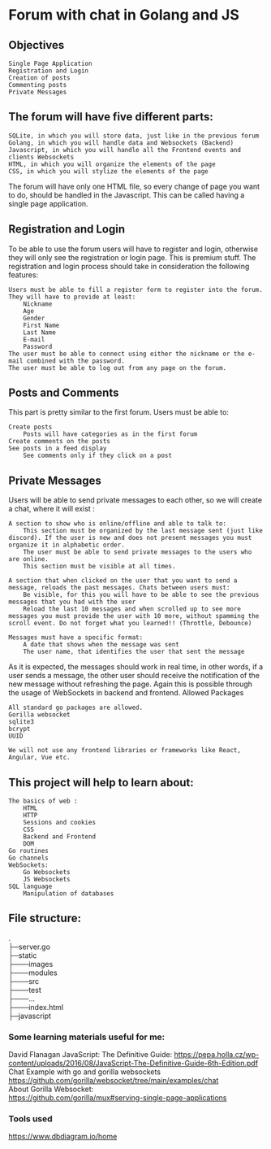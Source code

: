 # Forum with chat in Golang and JS
## Objectives

    Single Page Application
    Registration and Login
    Creation of posts
    Commenting posts
    Private Messages

## The forum will have five different parts:

    SQLite, in which you will store data, just like in the previous forum
    Golang, in which you will handle data and Websockets (Backend)
    Javascript, in which you will handle all the Frontend events and clients Websockets
    HTML, in which you will organize the elements of the page
    CSS, in which you will stylize the elements of the page

The forum will have only one HTML file, so every change of page you want to do, should be handled in the Javascript. This can be called having a single page application.

## Registration and Login

To be able to use the forum users will have to register and login, otherwise they will only see the registration or login page. This is premium stuff. The registration and login process should take in consideration the following features:

    Users must be able to fill a register form to register into the forum. They will have to provide at least:
        Nickname
        Age
        Gender
        First Name
        Last Name
        E-mail
        Password
    The user must be able to connect using either the nickname or the e-mail combined with the password.
    The user must be able to log out from any page on the forum.

## Posts and Comments

This part is pretty similar to the first forum. Users must be able to:

    Create posts
        Posts will have categories as in the first forum
    Create comments on the posts
    See posts in a feed display
        See comments only if they click on a post

## Private Messages

Users will be able to send private messages to each other, so we will create a chat, where it will exist :

    A section to show who is online/offline and able to talk to:
        This section must be organized by the last message sent (just like discord). If the user is new and does not present messages you must organize it in alphabetic order.
        The user must be able to send private messages to the users who are online.
        This section must be visible at all times.

    A section that when clicked on the user that you want to send a message, reloads the past messages. Chats between users must:
        Be visible, for this you will have to be able to see the previous messages that you had with the user
        Reload the last 10 messages and when scrolled up to see more messages you must provide the user with 10 more, without spamming the scroll event. Do not forget what you learned!! (Throttle, Debounce)

    Messages must have a specific format:
        A date that shows when the message was sent
        The user name, that identifies the user that sent the message

As it is expected, the messages should work in real time, in other words, if a user sends a message, the other user should receive the notification of the new message without refreshing the page. Again this is possible through the usage of WebSockets in backend and frontend.
Allowed Packages

    All standard go packages are allowed.
    Gorilla websocket
    sqlite3
    bcrypt
    UUID

    We will not use any frontend libraries or frameworks like React, Angular, Vue etc.

## This project will help to learn about:

    The basics of web :
        HTML
        HTTP
        Sessions and cookies
        CSS
        Backend and Frontend
        DOM
    Go routines
    Go channels
    WebSockets:
        Go Websockets
        JS Websockets
    SQL language
        Manipulation of databases

## File structure:  
.  
├─server.go  
├─static  
├───images  
├───modules  
├───src  
├───test  
├───...  
├───index.html  
├─javascript   

### Some learning materials useful for me:  
David Flanagan JavaScript: The Definitive Guide: https://pepa.holla.cz/wp-content/uploads/2016/08/JavaScript-The-Definitive-Guide-6th-Edition.pdf  
Chat Example with go and gorilla websockets https://github.com/gorilla/websocket/tree/main/examples/chat  
About Gorilla Websocket:  
https://github.com/gorilla/mux#serving-single-page-applications  
### Tools used  
https://www.dbdiagram.io/home

